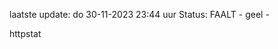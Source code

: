 laatste update: 
do 30-11-2023 23:44   uur 
Status: FAALT - geel - 
<div class="service Y">httpstat</div>